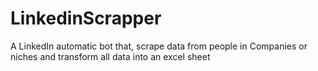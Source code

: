 # LinkedinScrapper
A LinkedIn automatic bot that, scrape data from people in Companies or niches and transform all data into an excel sheet
